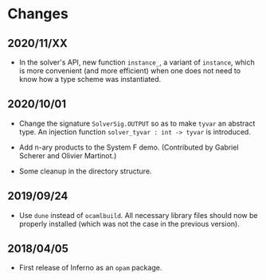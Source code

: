 # Changes

## 2020/11/XX

* In the solver's API, new function `instance_`,
  a variant of `instance`, which is more convenient (and more efficient)
  when one does not need to know how a type scheme was instantiated.

## 2020/10/01

* Change the signature `SolverSig.OUTPUT` so as to make `tyvar` an abstract
  type. An injection function `solver_tyvar : int -> tyvar` is introduced.

* Add n-ary products to the System F demo.
  (Contributed by Gabriel Scherer and Olivier Martinot.)

* Some cleanup in the directory structure.

## 2019/09/24

* Use `dune` instead of `ocamlbuild`. All necessary library files
  should now be properly installed (which was not the case in the
  previous version).

## 2018/04/05

* First release of Inferno as an `opam` package.
